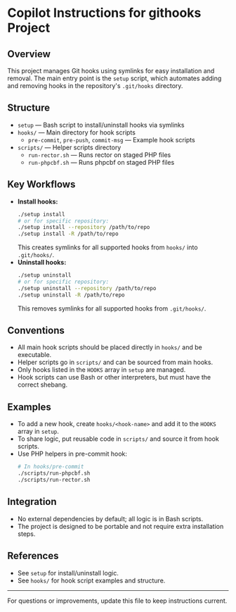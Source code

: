 # Copilot Instructions for githooks Project

## Overview
This project manages Git hooks using symlinks for easy installation and removal. The main entry point is the `setup` script, which automates adding and removing hooks in the repository's `.git/hooks` directory.

## Structure
- `setup` — Bash script to install/uninstall hooks via symlinks
- `hooks/` — Main directory for hook scripts
  - `pre-commit`, `pre-push`, `commit-msg` — Example hook scripts
- `scripts/` — Helper scripts directory
  - `run-rector.sh` — Runs rector on staged PHP files
  - `run-phpcbf.sh` — Runs phpcbf on staged PHP files

## Key Workflows
- **Install hooks:**
  ```bash
  ./setup install
  # or for specific repository:
  ./setup install --repository /path/to/repo
  ./setup install -R /path/to/repo
  ```
  This creates symlinks for all supported hooks from `hooks/` into `.git/hooks/`.
- **Uninstall hooks:**
  ```bash
  ./setup uninstall
  # or for specific repository:
  ./setup uninstall --repository /path/to/repo
  ./setup uninstall -R /path/to/repo
  ```
  This removes symlinks for all supported hooks from `.git/hooks/`.

## Conventions
- All main hook scripts should be placed directly in `hooks/` and be executable.
- Helper scripts go in `scripts/` and can be sourced from main hooks.
- Only hooks listed in the `HOOKS` array in `setup` are managed.
- Hook scripts can use Bash or other interpreters, but must have the correct shebang.

## Examples
- To add a new hook, create `hooks/<hook-name>` and add it to the `HOOKS` array in `setup`.
- To share logic, put reusable code in `scripts/` and source it from hook scripts.
- Use PHP helpers in pre-commit hook:
  ```bash
  # In hooks/pre-commit
  ./scripts/run-phpcbf.sh
  ./scripts/run-rector.sh
  ```

## Integration
- No external dependencies by default; all logic is in Bash scripts.
- The project is designed to be portable and not require extra installation steps.

## References
- See `setup` for install/uninstall logic.
- See `hooks/` for hook script examples and structure.

---
For questions or improvements, update this file to keep instructions current.
